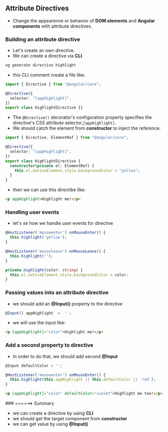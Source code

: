 ## Attribute Directives

- Change the appearenve or behavior of **DOM elements** and **Angular components** with attribute directives.

### Building an attribute directive

- Let's create an own directive.
- We can create a directive via **CLI**

```sh
ng generate directive highlight
```

- this CLI comment create a file like:

```ts
import { Directive } from "@angular/core";

@Directive({
  selector: "[appHighlight]",
})
export class HighlightDirective {}
```

- The `@Directive()` decorator's configuration property specifies the directive's CSS attribute selector,`[appHighlight]`.
- We should catch the element from **constructor** to inject the reference.

```ts
import { Directive, ElementRef } from "@angular/core";

@Directive({
  selector: "[appHighlight]",
})
export class HighlightDirective {
  constructor(private el: ElementRef) {
    this.el.nativeElement.style.backgroundColor = "yellow";
  }
}
```

- then we can use this directibe like:

```html
<p appHighlight>Highlight me!</p>
```

### Handling user events

- let's se how we handle user events for directive

```ts
@HostListener('mouseenter') onMouseEnter() {
  this.highlight('yellow');
}

@HostListener('mouseleave') onMouseLeave() {
  this.highlight('');
}

private highlight(color: string) {
  this.el.nativeElement.style.backgroundColor = color;
}
```

### Passing values into an attribute directive

- we should add an **@Input()** property to the directive

```ts
@Input() appHighlight  =  '';
```

- we will use the input like:

```html
<p [appHighlight]="color">Highlight me!</p>
```

### Add a second property to directive

- In order to do that, we should add second **@Input**

```ts
@Input defaultColor = '';

@HostListener('mouseenter') onMouseEnter() {
  this.highlight(this.appHighlight || this.defaultColor || 'red');
}
```

```html
<p [appHighlight]="color" defaultColor="violet">Highlight me too!</p>
```

### ======> Summary

- we can create a directive by using **CLI**
- we should get the target component from **constructor**
- we can get value by using **@Input()**
